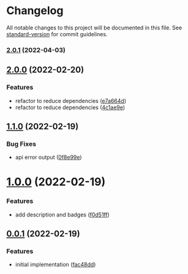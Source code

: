 # Changelog

All notable changes to this project will be documented in this file. See [standard-version](https://github.com/conventional-changelog/standard-version) for commit guidelines.

### [2.0.1](https://github.com/public-js/cc-github-releaser/compare/2.0.0...2.0.1) (2022-04-03)

## [2.0.0](https://github.com/public-js/cc-github-releaser/compare/1.1.0...2.0.0) (2022-02-20)


### Features

* refactor to reduce dependencies ([e7a664d](https://github.com/public-js/cc-github-releaser/commit/e7a664de3e857b48f5f5114a034c37ff8df3fae8))
* refactor to reduce dependencies ([4c1ae9e](https://github.com/public-js/cc-github-releaser/commit/4c1ae9eb2ae13fa229747a18ad06cc67ab99b02c))

## [1.1.0](https://github.com/public-js/cc-github-releaser/compare/1.0.0...1.1.0) (2022-02-19)


### Bug Fixes

* api error output ([0f8e99e](https://github.com/public-js/cc-github-releaser/commit/0f8e99e7c9873545a72b06386a6a2f40e0f31287))

# [1.0.0](https://github.com/public-js/cc-github-releaser/compare/0.0.1...1.0.0) (2022-02-19)


### Features

* add description and badges ([f0d51ff](https://github.com/public-js/cc-github-releaser/commit/f0d51ff5c54cd1d821236132f95cbef506711852))



## [0.0.1](https://github.com/public-js/cc-github-releaser/compare/fac48dd7efb71cb56670a67cecd2cfe4ec6055fc...0.0.1) (2022-02-19)


### Features

* initial implementation ([fac48dd](https://github.com/public-js/cc-github-releaser/commit/fac48dd7efb71cb56670a67cecd2cfe4ec6055fc))
